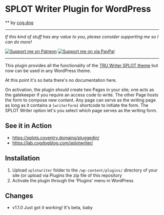 # SPLOT Writer Plugin for WordPress
** by [cog.dog](https://cog.dog)

-----
*If this kind of stuff has any value to you, please consider supporting me so I can do more!*

[![Support me on Patreon](http://cogdog.github.io/images/badge-patreon.png)](https://patreon.com/cogdog) [![Support me on via PayPal](http://cogdog.github.io/images/badge-paypal.png)](https://paypal.me/cogdog)

----- 

This plugin provides all the functionality of the [TRU Writer SPLOT theme](http://github.com/cogdog/truwriter) but now can be used in any WordPress theme.

At this point it's so beta there's no documentation here. 

On activation, the plugin *should* create two Pages in your site; one acts as the gatekeeper if you require an access code to write. The other Page hosts the form to compose new content. Any page can serve as the writing page as long as it contains a `[writerform]` shortcode to initiate the form. The SPLOT Writer option let's you select which page serves as the writing form.



## See it in Action

* https://splots.coventry.domains/pluggedin/
* https://lab.cogdogblog.com/splotwriter/


## Installation

1. Upload `splotwriter` folder to the `/wp-content/plugins/` directory of your site (or upload via Plugins the zip file of this repository
2. Activate the plugin through the 'Plugins' menu in WordPress


## Changes

* v1.1.0 Just got it working! It's beta, baby
